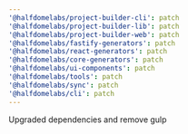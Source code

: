 ```yaml
---
'@halfdomelabs/project-builder-cli': patch
'@halfdomelabs/project-builder-lib': patch
'@halfdomelabs/project-builder-web': patch
'@halfdomelabs/fastify-generators': patch
'@halfdomelabs/react-generators': patch
'@halfdomelabs/core-generators': patch
'@halfdomelabs/ui-components': patch
'@halfdomelabs/tools': patch
'@halfdomelabs/sync': patch
'@halfdomelabs/cli': patch
---
```


Upgraded dependencies and remove gulp
